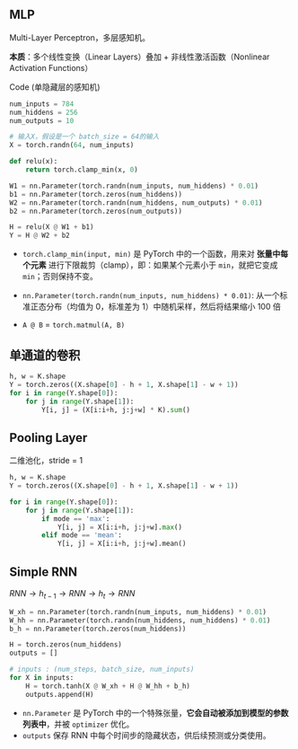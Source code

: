 ## MLP

Multi-Layer Perceptron，多层感知机。

**本质**：多个线性变换（Linear Layers）叠加 + 非线性激活函数（Nonlinear Activation Functions）

Code (单隐藏层的感知机)

```python
num_inputs = 784
num_hiddens = 256
num_outputs = 10

# 输入X，假设是一个 batch_size = 64的输入
X = torch.randn(64, num_inputs)

def relu(x):
    return torch.clamp_min(x, 0)

W1 = nn.Parameter(torch.randn(num_inputs, num_hiddens) * 0.01)
b1 = nn.Parameter(torch.zeros(num_hiddens))
W2 = nn.Parameter(torch.randn(num_hiddens, num_outputs) * 0.01)
b2 = nn.Parameter(torch.zeros(num_outputs))

H = relu(X @ W1 + b1)
Y = H @ W2 + b2
```

- `torch.clamp_min(input, min)` 是 PyTorch 中的一个函数，用来对 **张量中每个元素** 进行下限裁剪（clamp），即：如果某个元素小于 `min`，就把它变成 `min`；否则保持不变。

- `nn.Parameter(torch.randn(num_inputs, num_hiddens) * 0.01)`: 从一个标准正态分布（均值为 0，标准差为 1）中随机采样，然后将结果缩小 100 倍

- `A @ B` = `torch.matmul(A, B)`  

## 单通道的卷积

```python
h, w = K.shape
Y = torch.zeros((X.shape[0] - h + 1, X.shape[1] - w + 1))
for i in range(Y.shape[0]):
    for j in range(Y.shape[1]):
        Y[i, j] = (X[i:i+h, j:j+w] * K).sum()
```

## Pooling Layer

二维池化，stride = 1

```python
h, w = K.shape
Y = torch.zeros((X.shape[0] - h + 1, X.shape[1] - w + 1))

for i in range(Y.shape[0]):
    for j in range(Y.shape[1]):
        if mode == 'max':
            Y[i, j] = X[i:i+h, j:j+w].max()
        elif mode == 'mean':
            Y[i, j] = X[i:i+h, j:j+w].mean()
```

## Simple RNN

$RNN \rightarrow h_{t-1}\rightarrow RNN \rightarrow h_t \rightarrow RNN$ 

```python
W_xh = nn.Parameter(torch.randn(num_inputs, num_hiddens) * 0.01)
W_hh = nn.Parameter(torch.randn(num_hiddens, num_hiddens) * 0.01)
b_h = nn.Parameter(torch.zeros(num_hiddens))

H = torch.zeros(num_hiddens)
outputs = []

# inputs : (num_steps, batch_size, num_inputs)
for X in inputs:
    H = torch.tanh(X @ W_xh + H @ W_hh + b_h)
    outputs.append(H)
```

- `nn.Parameter` 是 PyTorch 中的一个特殊张量，**它会自动被添加到模型的参数列表中**，并被 `optimizer` 优化。
- `outputs` 保存 RNN 中每个时间步的隐藏状态，供后续预测或分类使用。